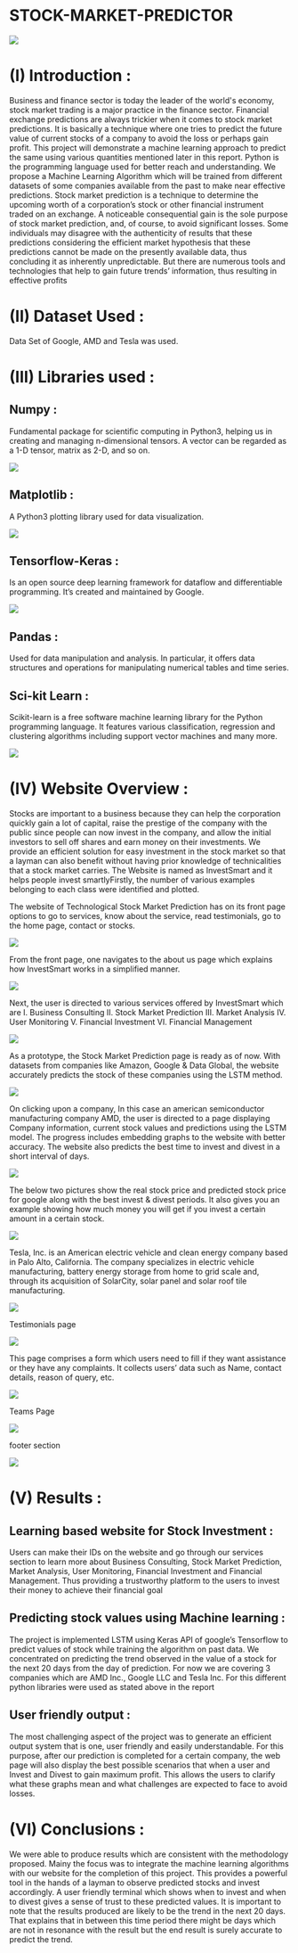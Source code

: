 # STOCK-MARKET-PREDICTOR

![](https://github.com/ambujalpha/STOCK-MARKET-PREDICTOR/blob/master/Images_for_readme/about.jpg)

# (I) Introduction : 

Business and finance sector is today the leader of the world's economy, stock market trading is a
major practice in the finance sector. Financial exchange predictions are always trickier when it
comes to stock market predictions. It is basically a technique where one tries to predict the future
value of current stocks of a company to avoid the loss or perhaps gain profit. This project will
demonstrate a machine learning approach to predict the same using various quantities mentioned
later in this report. Python is the programming language used for better reach and understanding. We
propose a Machine Learning Algorithm which will be trained from different datasets of some
companies available from the past to make near effective predictions.
Stock market prediction is a technique to determine the upcoming worth of a corporation’s stock or
other financial instrument traded on an exchange. A noticeable consequential gain is the sole
purpose of stock market prediction, and, of course, to avoid significant losses. Some individuals may
disagree with the authenticity of results that these predictions considering the efficient market
hypothesis that these predictions cannot be made on the presently available data, thus concluding it
as inherently unpredictable. But there are numerous tools and technologies that help to gain future
trends’ information, thus resulting in effective profits

# (II) Dataset Used : 

Data Set of Google, AMD and Tesla was used.

# (III) Libraries used :

## Numpy :

Fundamental package for scientific computing in Python3, helping us in creating and managing n-dimensional tensors. A vector can be regarded as a 1-D tensor, matrix as 2-D, and so on. 

![](https://github.com/ambujalpha/STOCK-MARKET-PREDICTOR/blob/master/Images_for_readme/tensor.jpg)
## Matplotlib :

A Python3 plotting library used for data visualization.

![](https://github.com/ambujalpha/STOCK-MARKET-PREDICTOR/blob/master/Images_for_readme/visualize.webp)
## Tensorflow-Keras :
Is an open source deep learning framework for dataflow and differentiable programming. It’s created and maintained by Google.

![](https://github.com/ambujalpha/STOCK-MARKET-PREDICTOR/blob/master/Images_for_readme/tf%20loves%20keras.png)
## Pandas :
Used for data manipulation and analysis. In particular, it offers data structures and operations for
manipulating numerical tables and time series.

## Sci-kit Learn :
Scikit-learn is a free software machine learning library for the Python
programming language. It features various classification, regression and clustering
algorithms including support vector machines and many more.

![](https://github.com/ambujalpha/STOCK-MARKET-PREDICTOR/blob/master/Images_for_readme/sklearn.png)

# (IV) Website Overview : 

Stocks are important to a business because they can help the corporation quickly gain a lot of capital,
raise the prestige of the company with the public since people can now invest in the company, and
allow the initial investors to sell off shares and earn money on their investments. We provide an
efficient solution for easy investment in the stock market so that a layman can also benefit without
having prior knowledge of technicalities that a stock market carries. The Website is named as
InvestSmart and it helps people invest smartlyFirstly, the number of various examples belonging to each class were identified and plotted.

The website of Technological Stock Market Prediction has on its front page options to go to
services, know about the service, read testimonials, go to the home page, contact or stocks.

![](https://github.com/ambujalpha/STOCK-MARKET-PREDICTOR/blob/master/Images_for_readme/Screenshot(159).png)

From the front page, one navigates to the about us page which explains how InvestSmart works in a
simplified manner.

![](https://github.com/ambujalpha/STOCK-MARKET-PREDICTOR/blob/master/Images_for_readme/Screenshot%20(160).png)

Next, the user is directed to various services offered by InvestSmart which are
    I. Business Consulting
    II. Stock Market Prediction
    III. Market Analysis
    IV. User Monitoring
    V. Financial Investment
    VI. Financial Management
 
![](https://github.com/ambujalpha/STOCK-MARKET-PREDICTOR/blob/master/Images_for_readme/Screenshot%20(161).png)

As a prototype, the Stock Market Prediction page is ready as of now. With datasets from companies
like Amazon, Google & Data Global, the website accurately predicts the stock of these companies
using the LSTM method.

![](https://github.com/ambujalpha/STOCK-MARKET-PREDICTOR/blob/master/Images_for_readme/Screenshot%20(166).png)

On clicking upon a company, In this case an american semiconductor manufacturing company
AMD, the user is directed to a page displaying Company information, current stock values and
predictions using the LSTM model. The progress includes embedding graphs to the website with
better accuracy. The website also predicts the best time to invest and divest in a short interval of
days.

![](https://github.com/ambujalpha/STOCK-MARKET-PREDICTOR/blob/master/Images_for_readme/Screenshot%20(168).png)

The below two pictures show the real stock price and predicted stock price for google along with the
best invest & divest periods. It also gives you an example showing how much money you will get if
you invest a certain amount in a certain stock.

![](https://github.com/ambujalpha/STOCK-MARKET-PREDICTOR/blob/master/Images_for_readme/Screenshot%20(167).png)

Tesla, Inc. is an American electric vehicle and clean energy company based in Palo Alto, California.
The company specializes in electric vehicle manufacturing, battery energy storage from home to grid
scale and, through its acquisition of SolarCity, solar panel and solar roof tile manufacturing.

![](https://github.com/ambujalpha/STOCK-MARKET-PREDICTOR/blob/master/Images_for_readme/Screenshot%20(169).png)

Testimonials page

![](https://github.com/ambujalpha/STOCK-MARKET-PREDICTOR/blob/master/Images_for_readme/Screenshot%20(162).png)

This page comprises a form which users need to fill if they want assistance or they have any
complaints. It collects users’ data such as Name, contact details, reason of query, etc.

![](https://github.com/ambujalpha/STOCK-MARKET-PREDICTOR/blob/master/Images_for_readme/Screenshot%20(164).png)

Teams Page

![](https://github.com/ambujalpha/STOCK-MARKET-PREDICTOR/blob/master/Images_for_readme/Screenshot%20(163).png)

footer section

![](https://github.com/ambujalpha/STOCK-MARKET-PREDICTOR/blob/master/Images_for_readme/Screenshot%20(165).png)

# (V) Results : 

## Learning based website for Stock Investment : 

Users can make their IDs on the website and
go through our services section to learn more about Business Consulting, Stock Market
Prediction, Market Analysis, User Monitoring, Financial Investment and Financial
Management. Thus providing a trustworthy platform to the users to invest their money to
achieve their financial goal

## Predicting stock values using Machine learning : 

The project is implemented LSTM using
Keras API of google’s Tensorflow to predict values of stock while training the algorithm on
past data. We concentrated on predicting the trend observed in the value of a stock for the
next 20 days from the day of prediction. For now we are covering 3 companies which are
AMD Inc., Google LLC and Tesla Inc. For this different python libraries were used as stated
above in the report

## User friendly output :

The most challenging aspect of the project was to generate an efficient
output system that is one, user friendly and easily understandable. For this purpose, after our
prediction is completed for a certain company, the web page will also display the best
possible scenarios that when a user and Invest and Divest to gain maximum profit. This
allows the users to clarify what these graphs mean and what challenges are expected to face
to avoid losses.

# (VI) Conclusions :

We were able to produce results which are consistent with the methodology proposed. Mainy the
focus was to integrate the machine learning algorithms with our website for the completion of this
project. This provides a powerful tool in the hands of a layman to observe predicted stocks and
invest accordingly. A user friendly terminal which shows when to invest and when to divest gives a
sense of trust to these predicted values. It is important to note that the results produced are likely to
be the trend in the next 20 days. That explains that in between this time period there might be days
which are not in resonance with the result but the end result is surely accurate to predict the trend.





